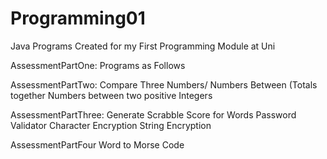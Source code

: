 # Programming01
Java Programs Created for my First Programming Module at Uni

AssessmentPartOne:
Programs as Follows

AssessmentPartTwo:
Compare Three Numbers/ Numbers Between (Totals together Numbers between two positive Integers

AssessmentPartThree:
Generate Scrabble Score for Words
Password Validator
Character Encryption
String Encryption

AssessmentPartFour
Word to Morse Code
